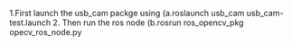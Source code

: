 1.First launch the usb_cam packge using
   (a.roslaunch usb_cam usb_cam-test.launch 
2. Then run the ros node
   (b.rosrun ros_opencv_pkg opecv_ros_node.py
   
